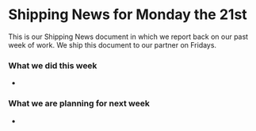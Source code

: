 # Shipping News for Monday the 21st

This is our Shipping News document in which we report back on our past week of
work. We ship this document to our partner on Fridays.


### What we did this week

-

### What we are planning for next week

-


